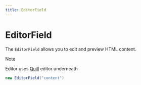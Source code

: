 ```yaml
---
title: EditorField
---
```

# EditorField

The `EditorField` allows you to edit and preview HTML content.

> [!NOTE]
> Editor uses [Quill](https://quilljs.com/) editor underneath

```csharp
new EditorField("content")
```

